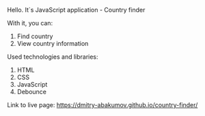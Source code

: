 Hello. It`s JavaScript application - Country finder

With it, you can:

1. Find country
2. View country information

Used technologies and libraries:

1. HTML
2. CSS
3. JavaScript
4. Debounce

Link to live page: https://dmitry-abakumov.github.io/country-finder/
